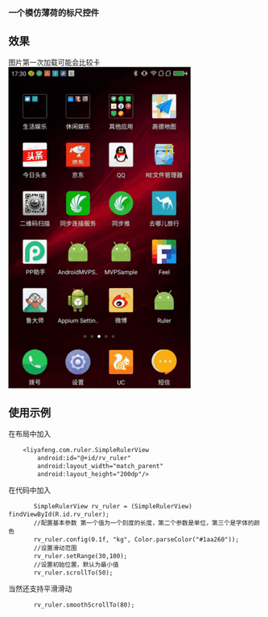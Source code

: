  ### 一个模仿薄荷的标尺控件

 ## 效果
 图片第一次加载可能会比较卡
 ![](/ruler.gif)

 ## 使用示例

 在布局中加入
```
    <liyafeng.com.ruler.SimpleRulerView
        android:id="@+id/rv_ruler"
        android:layout_width="match_parent"
        android:layout_height="200dp"/>
```
 在代码中加入

 ```
        SimpleRulerView rv_ruler = (SimpleRulerView) findViewById(R.id.rv_ruler);
        //配置基本参数 第一个值为一个刻度的长度，第二个参数是单位，第三个是字体的颜色
        rv_ruler.config(0.1f, "kg", Color.parseColor("#1aa260"));
        //设置滑动范围
        rv_ruler.setRange(30,100);
        //设置初始位置，默认为最小值
        rv_ruler.scrollTo(50);

 ```

 当然还支持平滑滑动

 ```
        rv_ruler.smoothScrollTo(80);
 ```